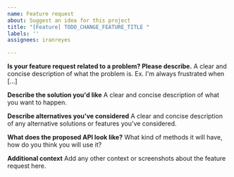 ```yaml
---
name: Feature request
about: Suggest an idea for this project
title: "[Feature] TODO_CHANGE_FEATURE_TITLE "
labels: ''
assignees: iranreyes

---
```


**Is your feature request related to a problem? Please describe.**
A clear and concise description of what the problem is. Ex. I'm always frustrated when [...]

**Describe the solution you'd like**
A clear and concise description of what you want to happen.

**Describe alternatives you've considered**
A clear and concise description of any alternative solutions or features you've considered.

**What does the proposed API look like?**
What kind of methods it will have, how do you think you will use it?

**Additional context**
Add any other context or screenshots about the feature request here.

